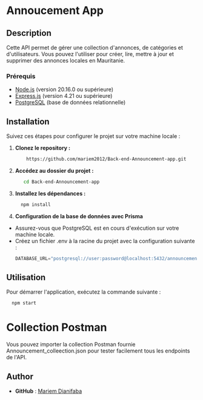 # Annoucement App

## Description

Cette API permet de gérer une collection d'annonces, de catégories et d'utilisateurs. Vous pouvez l'utiliser pour créer, lire, mettre à jour et supprimer des annonces locales en Mauritanie.

### Prérequis

- [Node.js](https://nodejs.org/) (version 20.16.0 ou supérieure)
- [Express.js](https://www.npmjs.com/package/express) (version 4.21 ou supérieure)
- [PostgreSQL](https://www.postgresql.org/) (base de données relationnelle)

## Installation

Suivez ces étapes pour configurer le projet sur votre machine locale :

1. **Clonez le repository :**

   ```bash
       https://github.com/mariem2012/Back-end-Announcement-app.git
   ```

2. **Accédez au dossier du projet :**

   ```bash
      cd Back-end-Announcement-app
   ```

3. **Installez les dépendances :**

   ```bash
     npm install
   ```

4. **Configuration de la base de données avec Prisma**

- Assurez-vous que PostgreSQL est en cours d'exécution sur votre machine locale.
- Créez un fichier .env à la racine du projet avec la configuration suivante : 
  ```js
  DATABASE_URL="postgresql://user:password@localhost:5432/announcement_db"

## Utilisation

Pour démarrer l'application, exécutez la commande suivante :

```bash
  npm start
```

# Collection Postman

  Vous pouvez importer la collection Postman fournie Announcement_colleection.json pour tester facilement tous les endpoints de l'API.

## Author

- **GitHub** : [Mariem Dianifaba](https://github.com/mariem2012)

